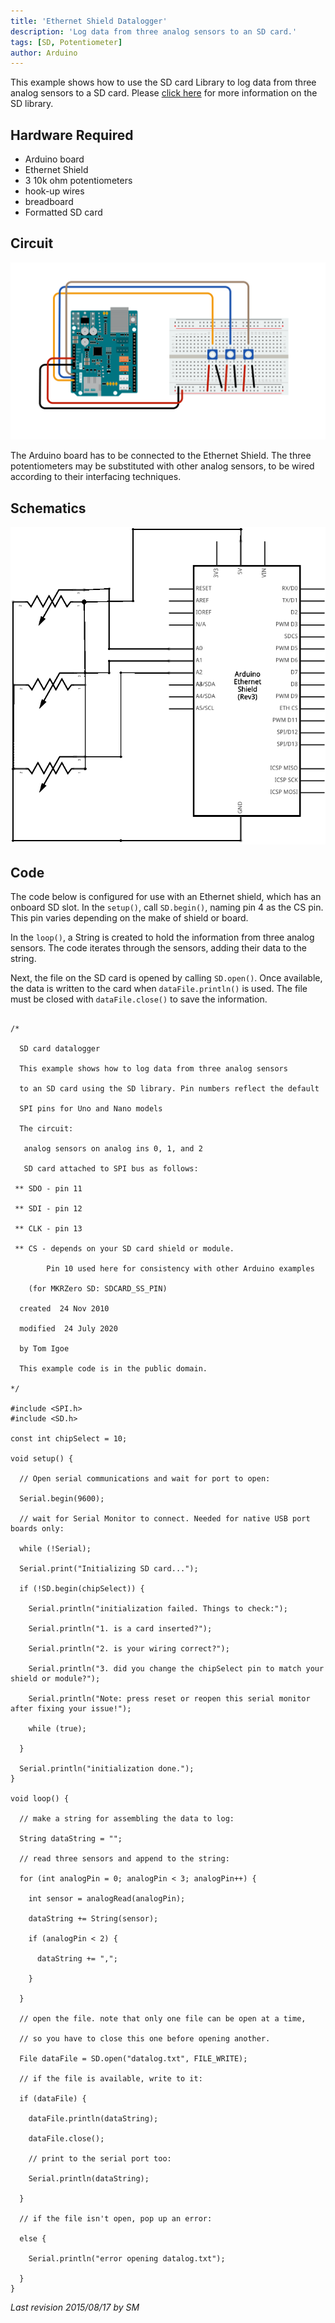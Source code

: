 ```yaml
---
title: 'Ethernet Shield Datalogger'
description: 'Log data from three analog sensors to an SD card.'
tags: [SD, Potentiometer]
author: Arduino
---
```


This example shows how to use the SD card Library to log data from three analog sensors to a SD card. Please [click here](https://www.arduino.cc/en/Reference/SD) for more information on the SD library.

## Hardware Required

- Arduino board
- Ethernet Shield
- 3 10k ohm potentiometers
- hook-up wires
- breadboard
- Formatted SD card


## Circuit

![Datalogger circuit with three potentiometers.](assets/datalogger-circuit.png)

The Arduino board has to be connected to  the Ethernet Shield. The three potentiometers may be substituted with other analog sensors, to be wired according to their interfacing techniques.

## Schematics

![Schematics for this example.](assets/Ethernet_Shield_3Pots_schem.png)


## Code

The code below is configured for use with an Ethernet shield, which has an onboard SD slot.  In the `setup()`, call `SD.begin()`, naming pin 4 as the CS pin. This pin varies depending on the make of shield or board.

In the `loop()`, a String is created to hold the information from three analog sensors. The code iterates through the sensors, adding their data to the string.

Next, the file on the SD card is opened by calling `SD.open()`. Once available, the data is written to the card when `dataFile.println()` is used. The file must be closed with `dataFile.close()` to save the information.

```arduino

/*

  SD card datalogger

  This example shows how to log data from three analog sensors

  to an SD card using the SD library. Pin numbers reflect the default

  SPI pins for Uno and Nano models

  The circuit:

   analog sensors on analog ins 0, 1, and 2

   SD card attached to SPI bus as follows:

 ** SDO - pin 11

 ** SDI - pin 12

 ** CLK - pin 13

 ** CS - depends on your SD card shield or module.

        Pin 10 used here for consistency with other Arduino examples

    (for MKRZero SD: SDCARD_SS_PIN)

  created  24 Nov 2010

  modified  24 July 2020

  by Tom Igoe

  This example code is in the public domain.

*/

#include <SPI.h>
#include <SD.h>

const int chipSelect = 10;

void setup() {

  // Open serial communications and wait for port to open:

  Serial.begin(9600);

  // wait for Serial Monitor to connect. Needed for native USB port boards only:

  while (!Serial);

  Serial.print("Initializing SD card...");

  if (!SD.begin(chipSelect)) {

    Serial.println("initialization failed. Things to check:");

    Serial.println("1. is a card inserted?");

    Serial.println("2. is your wiring correct?");

    Serial.println("3. did you change the chipSelect pin to match your shield or module?");

    Serial.println("Note: press reset or reopen this serial monitor after fixing your issue!");

    while (true);

  }

  Serial.println("initialization done.");
}

void loop() {

  // make a string for assembling the data to log:

  String dataString = "";

  // read three sensors and append to the string:

  for (int analogPin = 0; analogPin < 3; analogPin++) {

    int sensor = analogRead(analogPin);

    dataString += String(sensor);

    if (analogPin < 2) {

      dataString += ",";

    }

  }

  // open the file. note that only one file can be open at a time,

  // so you have to close this one before opening another.

  File dataFile = SD.open("datalog.txt", FILE_WRITE);

  // if the file is available, write to it:

  if (dataFile) {

    dataFile.println(dataString);

    dataFile.close();

    // print to the serial port too:

    Serial.println(dataString);

  }

  // if the file isn't open, pop up an error:

  else {

    Serial.println("error opening datalog.txt");

  }
}
```


*Last revision 2015/08/17 by SM*